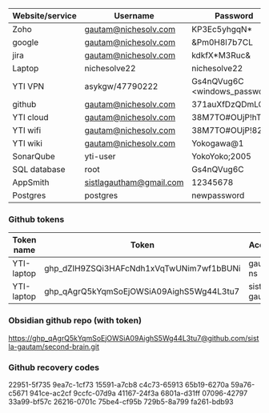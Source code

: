 
| Website/service | Username                                            | Password                      |
| --------------- | --------------------------------------------------- | ----------------------------- |
| Zoho            | [gautam@nichesolv.com](mailto:gautam@nichesolv.com) | KP3Ec5yhgqN*                  |
| google          | [gautam@nichesolv.com](mailto:gautam@nichesolv.com) | &Pm0H8l7b7CL                  |
| jira            | [gautam@nichesolv.com](mailto:gautam@nichesolv.com) | kdkfX*M3Ruc&                  |
| Laptop          | nichesolve22                                        | nichesolve22                  |
| YTI VPN         | asykgw/47790222                                     | Gs4nQVug6C <windows_password> |
| github          | [gautam@nichesolv.com](mailto:gautam@nichesolv.com) | 371auXfDzQDmLCv               |
| YTI cloud       | [gautam@nichesolv.com](mailto:gautam@nichesolv.com) | 38M7TO#OUjP!hT                |
| YTI wifi        | [gautam@nichesolv.com](mailto:gautam@nichesolv.com) | 38M7TO#OUjP!82                |
| YTI wiki        | [gautam@nichesolv.com](mailto:gautam@nichesolv.com) | Yokogawa@1                    |
| SonarQube       | yti-user                                            | YokoYoko;2005                 |
| SQL database    | root                                                | Gs4nQVug6C                    |
| AppSmith        | sistlagautham@gmail.com                             | 12345678                      |
| Postgres        | postgres                                            | newpassword                   |
### Github tokens

| Token name | Token                                    | Account       |
| ---------- | ---------------------------------------- | ------------- |
| YTI-laptop | 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 | gautam-ns     |
| YTI-laptop | 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 | sistla-gautam |
### Obsidian github repo (with token)
[https://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@github.com/sistla-gautam/second-brain.git](https://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@github.com/sistla-gautam/second-brain.git)
### Github recovery codes
22951-5f735 9ea7c-1cf73 15591-a7cb8 c4c73-65913 65b19-6270a 59a76-c5671 941ce-ac2cf 9ccfc-07d9a 41167-24f3a 6801a-d31ff 07096-42797 33a99-bf57c 26216-0701c 75be4-cf95b 729b5-8a799 fa261-bdb93